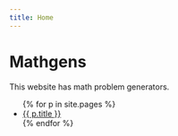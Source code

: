 ```yaml
---
title: Home
---
```

# Mathgens
This website has math problem generators.

<ul>
      {% for p in site.pages %}
        <li>
          <a href="{{site.github.url}}{{ p.url }}">{{ p.title }}</a>
        </li>
      {% endfor %}
</ul>
